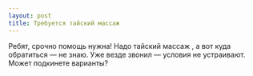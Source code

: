 ```yaml
---
layout: post 
title: Требуется тайский массаж  
--- 
```

Ребят, срочно помощь нужна! Надо тайский массаж , а вот куда обратиться — не знаю. Уже везде звонил — условия не устраивают. Может подкинете варианты?